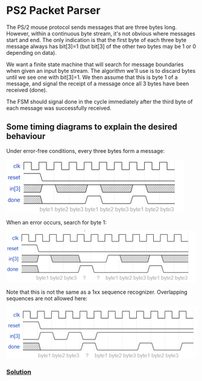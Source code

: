 # PS2 Packet Parser

The PS/2 mouse protocol sends messages that are three bytes long. However, within a continuous byte stream, it's not obvious where messages start and end. The only indication is that the first byte of each three byte message always has bit[3]=1 (but bit[3] of the other two bytes may be 1 or 0 depending on data).

We want a finite state machine that will search for message boundaries when given an input byte stream. The algorithm we'll use is to discard bytes until we see one with bit[3]=1. We then assume that this is byte 1 of a message, and signal the receipt of a message once all 3 bytes have been received (done).

The FSM should signal done in the cycle immediately after the third byte of each message was successfully received.

## Some timing diagrams to explain the desired behaviour

Under error-free conditions, every three bytes form a message:

![alt text](image.png)

When an error occurs, search for byte 1:

![alt text](image-1.png)

Note that this is not the same as a 1xx sequence recognizer. Overlapping sequences are not allowed here:

![alt text](image-2.png)

### [Solution](solution_verilog.v)
